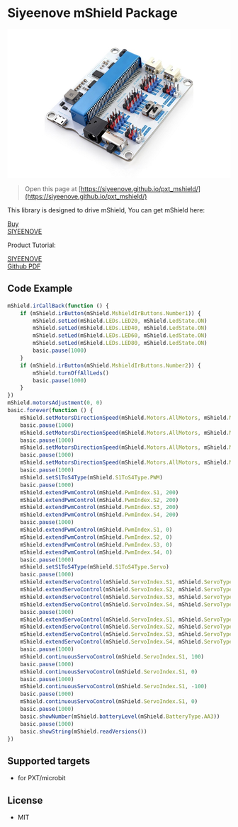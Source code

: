 
# Siyeenove mShield Package

![](/image.jpg/)

> Open this page at [https://siyeenove.github.io/pxt_mshield/](https://siyeenove.github.io/pxt_mshield/)

This library is designed to drive mShield, You can get mShield here:   

[Buy](https://www.amazon.com/dp/B0FQ5ZP1GW)    
[SIYEENOVE](https://siyeenove.com/buy/)   

Product Tutorial: 

[SIYEENOVE](https://siyeenove.com/tutorial/)    
[Github PDF](https://siyeenove.github.io/M1E0002/mShield%20Tutorial%20-%20English%202025-8-7.pdf)   

## Code Example

```JavaScript
mShield.irCallBack(function () {
    if (mShield.irButton(mShield.MshieldIrButtons.Number1)) {
        mShield.setLed(mShield.LEDs.LED20, mShield.LedState.ON)
        mShield.setLed(mShield.LEDs.LED40, mShield.LedState.ON)
        mShield.setLed(mShield.LEDs.LED60, mShield.LedState.ON)
        mShield.setLed(mShield.LEDs.LED80, mShield.LedState.ON)
        basic.pause(1000)
    }
    if (mShield.irButton(mShield.MshieldIrButtons.Number2)) {
        mShield.turnOffAllLeds()
        basic.pause(1000)
    }
})
mShield.motorsAdjustment(0, 0)
basic.forever(function () {
    mShield.setMotorsDirectionSpeed(mShield.Motors.AllMotors, mShield.MotorsDirection.CC, 100)
    basic.pause(1000)
    mShield.setMotorsDirectionSpeed(mShield.Motors.AllMotors, mShield.MotorsDirection.CC, 0)
    basic.pause(1000)
    mShield.setMotorsDirectionSpeed(mShield.Motors.AllMotors, mShield.MotorsDirection.CCW, 100)
    basic.pause(1000)
    mShield.setMotorsDirectionSpeed(mShield.Motors.AllMotors, mShield.MotorsDirection.CCW, 0)
    basic.pause(1000)
    mShield.setS1ToS4Type(mShield.S1ToS4Type.PWM)
    basic.pause(1000)
    mShield.extendPwmControl(mShield.PwmIndex.S1, 200)
    mShield.extendPwmControl(mShield.PwmIndex.S2, 200)
    mShield.extendPwmControl(mShield.PwmIndex.S3, 200)
    mShield.extendPwmControl(mShield.PwmIndex.S4, 200)
    basic.pause(1000)
    mShield.extendPwmControl(mShield.PwmIndex.S1, 0)
    mShield.extendPwmControl(mShield.PwmIndex.S2, 0)
    mShield.extendPwmControl(mShield.PwmIndex.S3, 0)
    mShield.extendPwmControl(mShield.PwmIndex.S4, 0)
    basic.pause(1000)
    mShield.setS1ToS4Type(mShield.S1ToS4Type.Servo)
    basic.pause(1000)
    mShield.extendServoControl(mShield.ServoIndex.S1, mShield.ServoType.Servo180, 0)
    mShield.extendServoControl(mShield.ServoIndex.S2, mShield.ServoType.Servo180, 0)
    mShield.extendServoControl(mShield.ServoIndex.S3, mShield.ServoType.Servo180, 0)
    mShield.extendServoControl(mShield.ServoIndex.S4, mShield.ServoType.Servo180, 0)
    basic.pause(1000)
    mShield.extendServoControl(mShield.ServoIndex.S1, mShield.ServoType.Servo180, 180)
    mShield.extendServoControl(mShield.ServoIndex.S2, mShield.ServoType.Servo180, 180)
    mShield.extendServoControl(mShield.ServoIndex.S3, mShield.ServoType.Servo180, 180)
    mShield.extendServoControl(mShield.ServoIndex.S4, mShield.ServoType.Servo180, 180)
    basic.pause(1000)
    mShield.continuousServoControl(mShield.ServoIndex.S1, 100)
    basic.pause(1000)
    mShield.continuousServoControl(mShield.ServoIndex.S1, 0)
    basic.pause(1000)
    mShield.continuousServoControl(mShield.ServoIndex.S1, -100)
    basic.pause(1000)
    mShield.continuousServoControl(mShield.ServoIndex.S1, 0)
    basic.pause(1000)
    basic.showNumber(mShield.batteryLevel(mShield.BatteryType.AA3))
    basic.pause(1000)
    basic.showString(mShield.readVersions())
})
```

## Supported targets

* for PXT/microbit

## License

* MIT
